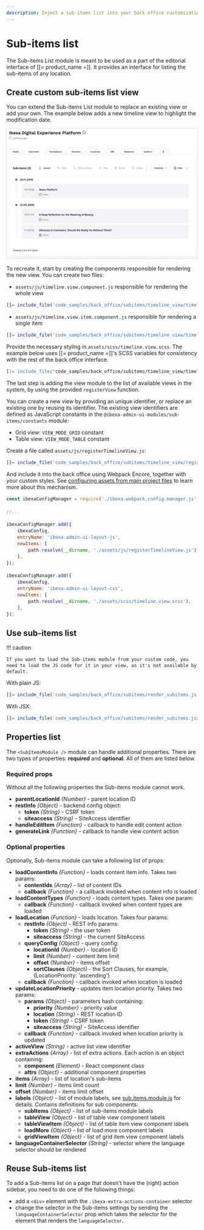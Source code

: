 ```yaml
---
description: Inject a sub-items list into your back office customizations or customize the view.
---
```


# Sub-items list

The Sub-items List module is meant to be used as a part of the editorial interface of [[= product_name =]].
It provides an interface for listing the sub-items of any location.

## Create custom sub-items list view

You can extend the Sub-items List module to replace an existing view or add your own. 
The example below adds a new timeline view to highlight the modification date.

![Sub-items List module using the new Timeline view](img/subitems/timeline_view.png "Sub-items List module using the new Timeline view")

To recreate it, start by creating the components responsible for rendering the new view.
You can create two files:

- `assets/js/timeline.view.component.js` responsible for rendering the whole view

``` js
[[= include_file('code_samples/back_office/subitems/timeline_view/timeline.view.component.js') =]]
```

- `assets/js/timeline.view.item.component.js` responsible for rendering a single item

``` js
[[= include_file('code_samples/back_office/subitems/timeline_view/timeline.view.item.component.js') =]]
```

Provide the necessary styling in `assets/scss/timeline.view.scss`. The example below uses [[= product_name =]]'s SCSS variables for consistency with the rest of the back office interface.

``` scss
[[= include_file('code_samples/back_office/subitems/timeline_view/timeline.view.scss') =]]
```

The last step is adding the view module to the list of available views in the system, by using the provided `registerView` function.

You can create a new view by providing an unique identifier, or replace an existing one by reusing its identifier.
The existing view identifiers are defined as JavaScript constants in the `@ibexa-admin-ui-modules/sub-items/constants` module:

- Grid view: `VIEW_MODE_GRID` constant
- Table view: `VIEW_MODE_TABLE` constant

Create a file called `assets/js/registerTimelineView.js`:

``` js
[[= include_file('code_samples/back_office/subitems/timeline_view/registerTimelineView.js') =]]
```

And include it into the back office using Webpack Encore, together with your custom styles.
See [configuring assets from main project files](importing_assets_from_bundle.md#configuration-from-main-project-files) to learn more about this mechanism.

``` js
const ibexaConfigManager = require('./ibexa.webpack.config.manager.js');

//...

ibexaConfigManager.add({
    ibexaConfig,
    entryName: 'ibexa-admin-ui-layout-js',
    newItems: [
        path.resolve(__dirname, './assets/js/registerTimelineView.js')
    ],
});

ibexaConfigManager.add({
    ibexaConfig,
    entryName: 'ibexa-admin-ui-layout-css',
    newItems: [
        path.resolve(__dirname, './assets/scss/timeline.view.scss'),
    ],
});
```


## Use sub-items list

!!! caution

    If you want to load the Sub-items module from your custom code, you need to load the JS code for it in your view, as it's not available by default.

With plain JS:

``` js
[[= include_file('code_samples/back_office/subitems/render_subitems.js') =]]
```

With JSX:

``` jsx
[[= include_file('code_samples/back_office/subitems/render_subitems.jsx') =]]
```

## Properties list

The `<SubItemsModule />` module can handle additional properties.
There are two types of properties: **required** and **optional**.
All of them are listed below.

### Required props

Without all the following properties the Sub-items module cannot work.

- **parentLocationId** _{Number}_ - parent location ID
- **restInfo** _{Object}_ - backend config object:
    - **token** _{String}_ - CSRF token
    - **siteaccess** _{String}_ - SiteAccess identifier
- **handleEditItem** _{Function}_ - callback to handle edit content action
- **generateLink** _{Function}_ - callback to handle view content action

### Optional properties

Optionally, Sub-items module can take a following list of props:

- **loadContentInfo** _{Function}_ - loads content item info. Takes two params:
    - **contentIds** _{Array}_ - list of content IDs
    - **callback** _{Function}_ - a callback invoked when content info is loaded
- **loadContentTypes** _{Function}_ - loads content types. Takes one param:
    - **callback** _{Function}_ - callback invoked when content types are loaded
- **loadLocation** _{Function}_ - loads location. Takes four params:
    - **restInfo** _{Object}_ - REST info params:
        - **token** _{String}_ - the user token
        - **siteaccess** _{String}_ - the current SiteAccess
    - **queryConfig** _{Object}_ - query config:
        - **locationId** _{Number}_ - location ID
        - **limit** _{Number}_ - content item limit
        - **offset** _{Number}_ - items offset
        - **sortClauses** _{Object}_ - the Sort Clauses, for example, {LocationPriority: 'ascending'}
    - **callback** _{Function}_ - callback invoked when location is loaded
- **updateLocationPriority** - updates item location priority. Takes two params:
    - **params** _{Object}_ - parameters hash containing:
        - **priority** _{Number}_ - priority value
        - **location** _{String}_ - REST location ID
        - **token** _{String}_ - CSRF token
        - **siteaccess** _{String}_ - SiteAccess identifier
    - **callback** _{Function}_ - callback invoked when location priority is updated
- **activeView** _{String}_ - active list view identifier
- **extraActions** _{Array}_ - list of extra actions. Each action is an object containing:
    - **component** _{Element}_ - React component class
    - **attrs** _{Object}_ - additional component properties
- **items** _{Array}_ - list of location's sub-items
- **limit** _{Number}_ - items limit count
- **offset** _{Number}_ - items limit offset
- **labels** _{Object}_ - list of module labels, see [sub.items.module.js](https://github.com/ibexa/admin-ui/blob/main/src/bundle/ui-dev/src/modules/sub-items/sub.items.module.js) for details. Contains definitions for sub components:
    - **subItems** _{Object}_ - list of sub-items module labels
    - **tableView** _{Object}_ - list of table view component labels
    - **tableViewItem** _{Object}_ - list of table item view component labels
    - **loadMore** _{Object}_ - list of load more component labels
    - **gridViewItem** _{Object}_ - list of grid item view component labels
- **languageContainerSelector** _{String}_ - selector where the language selector should be rendered

## Reuse Sub-items list

To add a Sub-items list on a page that doesn't have the (right) action sidebar, you need to do one of the following things:

- add a `<div>` element with the `.ibexa-extra-actions-container` selector
- change the selector in the Sub-items settings by sending the `languageContainerSelector` prop which takes the selector for the element that renders the `languageSelector`.
